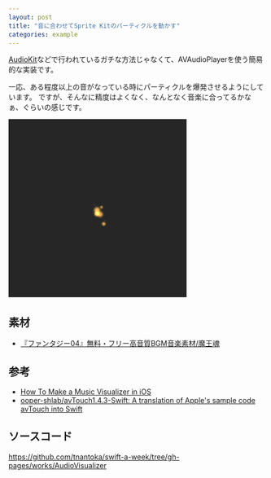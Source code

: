```yaml
---
layout: post
title: "音に合わせてSprite Kitのパーティクルを動かす"
categories: example
---
```


[AudioKit](https://github.com/audiokit/AudioKit)などで行われているガチな方法じゃなくて、AVAudioPlayerを使う簡易的な実装です。

一応、ある程度以上の音がなっている時にパーティクルを爆発させるようにしています。
ですが、そんなに精度はよくなく、なんとなく音楽に合ってるかなぁ、ぐらいの感じです。　

![](/images/posts/audio-visualizer/particle.gif)

## 素材

- [『ファンタジー04』無料・フリー高音質BGM音楽素材/魔王魂](http://maoudamashii.jokersounds.com/archives/bgm_maoudamashii_fantasy04.html)

## 参考　

- [How To Make a Music Visualizer in iOS](http://www.raywenderlich.com/36475/how-to-make-a-music-visualizer-in-ios)
- [ooper-shlab/avTouch1.4.3-Swift: A translation of Apple's sample code avTouch into Swift](https://github.com/ooper-shlab/avTouch1.4.3-Swift)

## ソースコード

<https://github.com/tnantoka/swift-a-week/tree/gh-pages/works/AudioVisualizer>
